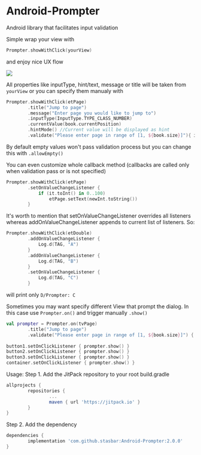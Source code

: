 # Android-Prompter
Android library that facilitates input validation

Simple wrap your view with 

```kotlin
Prompter.showWithClick(yourView)
```
and enjoy nice UX flow

<img src="https://media.giphy.com/media/3ohhwl3ae9q7wyjvWM/giphy.gif"/>

All properties like inputType, hint/text, message or title will be taken from `yourView` or you can specify them manualy with
```kotlin
Prompter.showWithClick(etPage)
        .title("Jump to page")
        .message("Enter page you would like to jump to")
        .inputType(InputType.TYPE_CLASS_NUMBER)
        .currentValue(book.currentPosition)
        .hintMode() //Current value will be displayed as hint
        .validate("Please enter page in range of [1, ${book.size}]"){ it.toInt() in 1..book.size }
```


By default empty values won't pass validation process but you can change this with `.allowEmpty()`
                
You can even customize whole callback method (callbacks are called only when validation pass or is not specified)
```kotlin
Prompter.showWithClick(etPage)
        .setOnValueChangeListener {
            if (it.toInt() in 0..100)
                etPage.setText(newInt.toString())
        }
```

It's worth to mention that setOnValueChangeListener overrides all listeners whereas addOnValueChangeListener appends to current list of listeners.
So:
```kotlin
Prompter.showWithClick(etDouble)
        .addOnValueChangeListener {
            Log.d(TAG, "A")
        }
        .addOnValueChangeListener {
            Log.d(TAG, "B")
        }
        .setOnValueChangeListener {
            Log.d(TAG, "C")
        }
```
will print only
`D/Prompter: C`

Sometimes you may want specify different View that prompt the dialog. In this case use `Prompter.on()` and trigger manually `.show()`
```kotlin
val prompter = Prompter.on(tvPage)
        .title("Jump to page")
        .validate("Please enter page in range of [1, ${book.size}]") { it.toInt() in 1..book.size }
        
button1.setOnClickListener { prompter.show() }
button2.setOnClickListener { prompter.show() }
button3.setOnClickListener { prompter.show() }
container.setOnClickListener { prompter.show() }

```

Usage:
Step 1. Add the JitPack repository to your root build.gradle
```gradle
allprojects {
        repositories {
                ...
                maven { url 'https://jitpack.io' }
        }
}
```
Step 2. Add the dependency
```gradle
dependencies {
        implementation 'com.github.stasbar:Android-Prompter:2.0.0'
}
```
